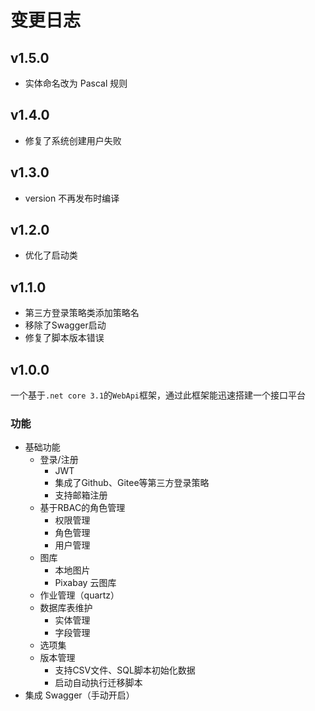 # 变更日志

## v1.5.0

+ 实体命名改为 Pascal 规则

## v1.4.0

+ 修复了系统创建用户失败

## v1.3.0

+ version 不再发布时编译

## v1.2.0

+ 优化了启动类

## v1.1.0

+ 第三方登录策略类添加策略名
+ 移除了Swagger启动
+ 修复了脚本版本错误

## v1.0.0

一个基于`.net core 3.1`的`WebApi`框架，通过此框架能迅速搭建一个接口平台

### 功能

+ 基础功能
  + 登录/注册
    + JWT
    + 集成了Github、Gitee等第三方登录策略
    + 支持邮箱注册
  + 基于RBAC的角色管理
    + 权限管理
    + 角色管理
    + 用户管理
  + 图库
    + 本地图片
    + Pixabay 云图库
  + 作业管理（quartz）
  + 数据库表维护
    + 实体管理
    + 字段管理
  + 选项集
  + 版本管理
    + 支持CSV文件、SQL脚本初始化数据
    + 启动自动执行迁移脚本
+ 集成 Swagger（手动开启）

